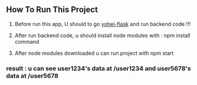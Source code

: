 ## How To Run This Project

1.  Before run this app, U should to go [yohei-flask](https://github.com/abdussamedkilic/yohei-flask) and run backend code !!!

2.  After run backend code, u should install node modules with : npm install command

3.  After node modules downloaded u can run project with npm start

### result : u can see user1234's data at /user1234 and user5678's data at /user5678

